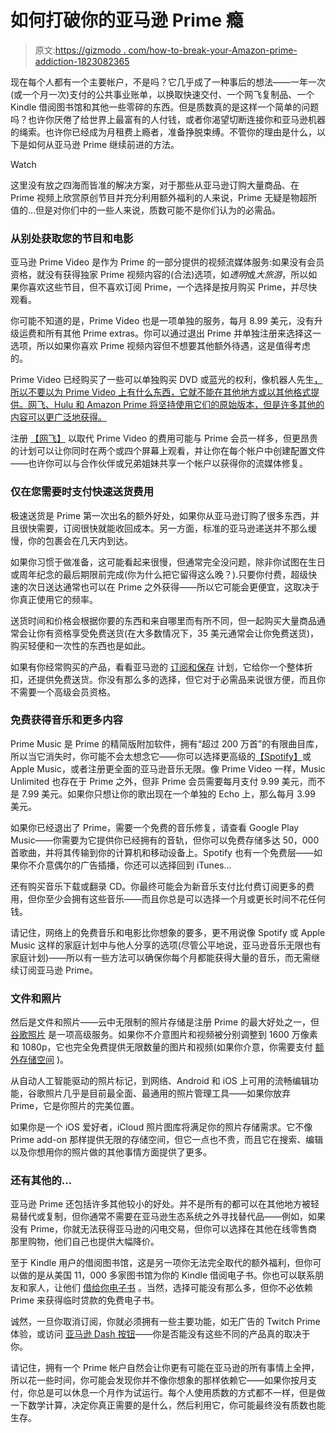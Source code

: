 # 如何打破你的亚马逊 Prime 瘾

> 原文:[https://gizmodo . com/how-to-break-your-Amazon-prime-addiction-1823082365](https://gizmodo.com/how-to-break-your-amazon-prime-addiction-1823082365)

现在每个人都有一个主要帐户，不是吗？它几乎成了一种事后的想法——一年一次(或一个月一次)支付的公共事业账单，以换取快速交付、一个网飞复制品、一个 Kindle 借阅图书馆和其他一些零碎的东西。但是质数真的是这样一个简单的问题吗？也许你厌倦了给世界上最富有的人付钱，或者你渴望切断连接你和亚马逊机器的绳索。也许你已经成为月租费上瘾者，准备挣脱束缚。不管你的理由是什么，以下是如何从亚马逊 Prime 继续前进的方法。

Watch

这里没有放之四海而皆准的解决方案，对于那些从亚马逊订购大量商品、在 Prime 视频上欣赏原创节目并充分利用额外福利的人来说，Prime 无疑是物超所值的...但是对你们中的一些人来说，质数可能不是你们认为的必需品。

### **从别处获取您的节目和电影**

亚马逊 Prime Video 是作为 Prime 的一部分提供的视频流媒体服务:如果没有会员资格，就没有获得独家 Prime 视频内容的(合法)选项，如*透明*或*大旅游*，所以如果你喜欢这些节目，但不喜欢订阅 Prime，一个选择是按月购买 Prime，并尽快观看。

你可能不知道的是，Prime Video 也是一项单独的服务，每月 8.99 美元，没有升级运费和所有其他 Prime extras。你可以通过退出 Prime 并单独注册来选择这一选项，所以如果你喜欢 Prime 视频内容但不想要其他额外待遇，这是值得考虑的。

Prime Video 已经购买了一些可以单独购买 DVD 或蓝光的权利，像机器人先生[，所以不要以为 Prime Video 上有什么东西，它就不能在其他地方或以其他格式提供。网飞、Hulu 和 Amazon Prime 将坚持使用它们的原始版本，但是许多其他的内容可以更广泛地获得。](https://www.amazon.com/Mr-Robot-Season-Rami-Malek/dp/B016W52CFM/r?asc_campaign=InlineText&asc_refurl=https://gizmodo.com/how-to-break-your-amazon-prime-addiction-1823082365&asc_source=&tag=kinjagizmodolink-20)

注册 [【网飞】](https://fieldguide.gizmodo.com/how-to-make-sure-netflix-loads-as-fast-as-possible-1789217787) 以取代 Prime Video 的费用可能与 Prime 会员一样多，但更昂贵的计划可以让你同时在两个或四个屏幕上观看，并让你在每个帐户中创建配置文件——也许你可以与合作伙伴或兄弟姐妹共享一个帐户以获得你的流媒体修复。

### **仅在您需要时支付快速送货费用**

极速送货是 Prime 第一次出名的额外好处，如果你从亚马逊订购了很多东西，并且很快需要，订阅很快就能收回成本。另一方面，标准的亚马逊递送并不那么缓慢，你的包裹会在几天内到达。

如果你习惯于做准备，这可能看起来很慢，但通常完全没问题，除非你试图在生日或周年纪念的最后期限前完成(你为什么把它留得这么晚？).只要你付费，超级快速的次日送达通常也可以在 Prime 之外获得——所以它可能会更便宜，这取决于你真正使用它的频率。

送货时间和价格会根据你要的东西和来自哪里而有所不同，但一起购买大量商品通常会让你有资格享受免费送货(在大多数情况下，35 美元通常会让你免费送货)，购买轻便和一次性的东西也是如此。

如果有你经常购买的产品，看看亚马逊的 [订阅和保存](https://www.amazon.com/Subscribe-Save/b?asc_campaign=InlineText&asc_refurl=https://gizmodo.com/how-to-break-your-amazon-prime-addiction-1823082365&asc_source=&ie=UTF8&node=5856181011&tag=kinjagizmodolink-20) 计划，它给你一个整体折扣，还提供免费送货。你没有那么多的选择，但它对于必需品来说很方便，而且你不需要一个高级会员资格。

### **免费获得音乐和更多内容**

Prime Music 是 Prime 的精简版附加软件，拥有“超过 200 万首”的有限曲目库，所以当它消失时，你可能不会太想念它——你可以选择更高级的[【Spotify】](https://fieldguide.gizmodo.com/how-to-find-the-best-spotify-playlists-1757207887)或 Apple Music，或者注册更全面的亚马逊音乐无限。像 Prime Video 一样，Music Unlimited 也存在于 Prime 之外，但非 Prime 会员需要每月支付 9.99 美元，而不是 7.99 美元。如果你只想让你的歌出现在一个单独的 Echo 上，那么每月 3.99 美元。

如果你已经退出了 Prime，需要一个免费的音乐修复，请查看 Google Play Music——你需要为它提供你已经拥有的音轨，但你可以免费存储多达 50，000 首歌曲，并将其传输到你的计算机和移动设备上。Spotify 也有一个免费层——如果你不介意偶尔的广告插播，你还可以选择回到 iTunes...

还有购买音乐下载或翻录 CD。你最终可能会为新音乐支付比付费订阅更多的费用，但你至少会拥有这些音乐——而且你总是可以选择一个月或更长时间不花任何钱。

请记住，网络上的免费音乐和电影比你想象的要多，更不用说像 Spotify 或 Apple Music 这样的家庭计划中与他人分享的选项(尽管公平地说，亚马逊音乐无限也有家庭计划)——所以有一些方法可以确保你每个月都能获得大量的音乐，而无需继续订阅亚马逊 Prime。

### **文件和照片**

然后是文件和照片——云中无限制的照片存储是注册 Prime 的最大好处之一，但 [谷歌照片](https://www.google.com/drive/pricing/) 是一项高级服务。如果你不介意图片和视频被分别调整到 1600 万像素和 1080p，它也完全免费提供无限数量的图片和视频(如果你介意，你需要支付 [额外存储空间](https://www.google.com/drive/pricing/) )。

从自动人工智能驱动的照片标记，到网络、Android 和 iOS 上可用的流畅编辑功能，谷歌照片几乎是目前最全面、最通用的照片管理工具——如果你放弃 Prime，它是你照片的完美位置。

如果你是一个 iOS 爱好者，iCloud 照片图库将满足你的照片存储需求。它不像 Prime add-on 那样提供无限的存储空间，但它一点也不贵，而且它在搜索、编辑以及你想用你的照片做的其他事情方面提供了更多。

### **还有其他的...**

亚马逊 Prime 还包括许多其他较小的好处。并不是所有的都可以在其他地方被轻易替代或复制，但你通常不需要在亚马逊生态系统之外寻找替代品——例如，如果没有 Prime，你就无法获得亚马逊的闪电交易，但你可以选择在其他在线零售商那里购物，他们自己也提供大幅降价。

至于 Kindle 用户的借阅图书馆，这是另一项你无法完全取代的额外福利，但你可以做的是从美国 11，000 多家图书馆为你的 Kindle 借阅电子书。你也可以联系朋友和家人，让他们 [借给你电子书](https://www.amazon.com/gp/help/customer/display.html/ref=hp_rel_topic?asc_campaign=InlineText&asc_refurl=https://gizmodo.com/how-to-break-your-amazon-prime-addiction-1823082365&asc_source=&ie=UTF8&nodeId=200549320&tag=kinjagizmodolink-20) 。当然，选择可能没有那么多，但你不必依赖 Prime 来获得临时贷款的免费电子书。

诚然，一旦你取消订阅，你就必须拥有一些主要功能，如无广告的 Twitch Prime 体验，或访问 [亚马逊 Dash 按钮](https://www.amazon.com/b/?asc_campaign=InlineText&asc_refurl=https://gizmodo.com/how-to-break-your-amazon-prime-addiction-1823082365&asc_source=&node=10667898011&tag=kinjagizmodolink-20)——你是否能没有这些不同的产品真的取决于你。

请记住，拥有一个 Prime 帐户自然会让你更有可能在亚马逊的所有事情上全押，所以花一些时间，你可能会发现你并不像你想象的那样依赖它——如果你按月支付，你总是可以休息一个月作为试运行。每个人使用质数的方式都不一样，但是做一下数学计算，决定你真正需要的是什么，然后利用它，你可能最终没有质数也能生存。